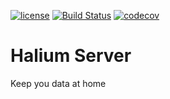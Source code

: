 [![license](http://img.shields.io/badge/license-Apache%20v2-orange.svg)](https://raw.githubusercontent.com/Peltoche/ical-rs/master/LICENSE)
[![Build Status](https://travis-ci.org/halium-project/server.svg?branch=master)](https://travis-ci.org/halium-project/server)
[![codecov](https://codecov.io/gh/halium-project/server/branch/master/graph/badge.svg)](https://codecov.io/gh/halium-project/server)

# Halium Server

Keep you data at home
